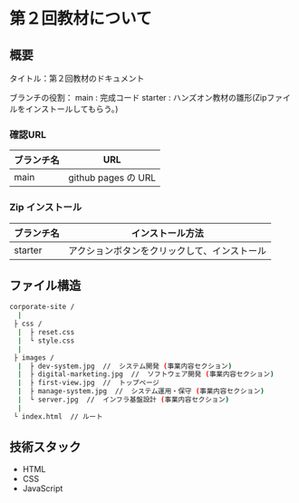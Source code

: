# 第２回教材について
## 概要
タイトル：第２回教材のドキュメント

ブランチの役割：
main : 完成コード
starter : ハンズオン教材の雛形(Zipファイルをインストールしてもらう。)

### 確認URL
| ブランチ名 | URL |
|----------------|--------|
| main | github pages の URL |

### Zip インストール
| ブランチ名 | インストール方法 |
|----------------|--------|
| starter | アクションボタンをクリックして、インストール |

## ファイル構造
```bash
corporate-site /
  |
 ├ css /
  |  ├ reset.css
  |  └ style.css
  |
 ├ images /
  |  ├ dev-system.jpg  //  システム開発 (事業内容セクション)
  |  ├ digital-marketing.jpg  //  ソフトウェア開発 (事業内容セクション)
  |  ├ first-view.jpg  //  トップページ
  |  ├ manage-system.jpg  //  システム運用・保守 (事業内容セクション)
  |  └ server.jpg  //  インフラ基盤設計 (事業内容セクション)
  |
 └ index.html  // ルート
```

## 技術スタック
- HTML
- CSS
- JavaScript
